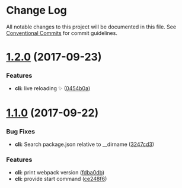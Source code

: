 # Change Log

All notable changes to this project will be documented in this file.
See [Conventional Commits](https://conventionalcommits.org) for commit guidelines.

<a name="1.2.0"></a>
# [1.2.0](https://github.com/glitchbook/glitchbook/compare/v1.1.0...v1.2.0) (2017-09-23)


### Features

* **cli:** live reloading ✨ ([0454b0a](https://github.com/glitchbook/glitchbook/commit/0454b0a))




<a name="1.1.0"></a>
# [1.1.0](https://github.com/glitchbook/glitchbook/compare/v1.0.1...v1.1.0) (2017-09-22)


### Bug Fixes

* **cli:** Search package.json relative to __dirname ([3247cd3](https://github.com/glitchbook/glitchbook/commit/3247cd3))


### Features

* **cli:** print webpack version ([fdba0db](https://github.com/glitchbook/glitchbook/commit/fdba0db))
* **cli:** provide start command ([ce248f6](https://github.com/glitchbook/glitchbook/commit/ce248f6))
